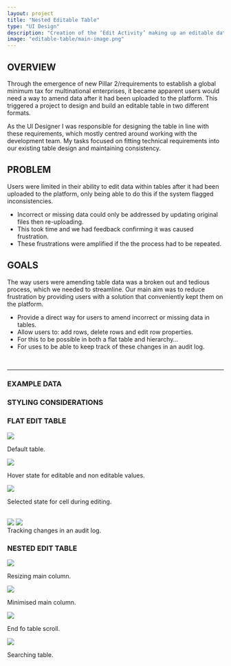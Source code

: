 ```yaml
---
layout: project
title: "Nested Editable Table"
type: "UI Design"
description: "Creation of the ‘Edit Activity’ making up an editable data table, for ARKK Solutions financial automation platform."
image: "editable-table/main-image.png"
---
```


## OVERVIEW
Through the emergence of new Pillar 2/requirements to establish a global minimum tax for multinational enterprises, it became apparent users would need a way to amend data after it had been uploaded to the platform. This triggered a project to design and build an editable table in two different formats.

As the UI Designer I was responsible for designing the table in line with these requirements, which mostly centred around working with the development team.  My tasks focused on fitting technical requirements into our existing table design and maintaining consistency.

## PROBLEM
Users were limited in their ability to edit data within tables after it had been uploaded to the platform, only being able to do this if the system flagged inconsistencies.
- Incorrect or missing data could only be addressed by updating original files then re-uploading. 
- This took time and we had feedback confirming it was caused frustration. 
- These frustrations were amplified if the the process had to be repeated.

## GOALS
The way users were amending table data was a broken out and tedious process, which we needed to streamline. Our main aim was to reduce frustration by providing users with a solution that conveniently kept them on the platform.
- Provide a direct way for users to amend incorrect or missing data in tables. 
- Allow users to: add rows, delete rows and edit row properties. 
- For this to be possible in both a flat table and hierarchy… 
- For uses to be able to keep track of these changes in an audit log.

<br>

---

### EXAMPLE DATA

### STYLING CONSIDERATIONS

### FLAT EDIT TABLE
<div class="row three-image">
    <div>
        <img src="{{ site.baseurl }}/assets/img/editable-table/table-flat-table-1.png">
        <p class="label">Default table.</p>
    </div>
    <div>
        <img src="{{ site.baseurl }}/assets/img/editable-table/table-flat-table-2.png">
        <p class="label">Hover state for editable and non editable values.</p>
    </div>
    <div>
        <img src="{{ site.baseurl }}/assets/img/editable-table/table-flat-table-3.png">
        <p class="label">Selected state for cell during editing.</p>
    </div>
</div>

<br>

<div class="row two-image mb8">
    <img src="{{ site.baseurl }}/assets/img/editable-table/table-flat-table-4.png">
    <img src="{{ site.baseurl }}/assets/img/editable-table/table-flat-table-5.png">
</div>
Tracking changes in an audit log.

### NESTED EDIT TABLE
<div class="row two-image">
    <div>
        <img src="{{ site.baseurl }}/assets/img/editable-table/table-nested-table-1.png">
        <p class="label">Resizing main column.</p>
    </div>
    <div>
        <img src="{{ site.baseurl }}/assets/img/editable-table/table-nested-table-2.png">
        <p class="label">Minimised main column.</p>
    </div>
</div>

<div class="row two-image">
    <div>
        <img src="{{ site.baseurl }}/assets/img/editable-table/table-nested-table-3.png">
        <p class="label">End fo table scroll.</p>
    </div>
    <div>
        <img src="{{ site.baseurl }}/assets/img/editable-table/table-nested-table-4.png">
        <p class="label">Searching table.</p>
    </div>
</div>